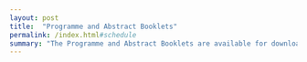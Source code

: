 ```yaml
---
layout: post
title:  "Programme and Abstract Booklets"
permalink: /index.html#schedule
summary: "The Programme and Abstract Booklets are available for download"
---
```



